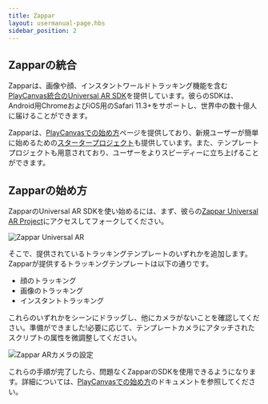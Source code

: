 ```yaml
---
title: Zappar
layout: usermanual-page.hbs
sidebar_position: 2
---
```


## Zapparの統合

Zapparは、画像や顔、インスタントワールドトラッキング機能を含む[PlayCanvas統合のUniversal AR SDK][1]を提供しています。彼らのSDKは、Android用ChromeおよびiOS用のSafari 11.3+をサポートし、世界中の数十億人に届けることができます。

Zapparは、[PlayCanvasでの始め方][2]ページを提供しており、新規ユーザーが簡単に始めるための[スタータープロジェクト][3]も提供しています。また、テンプレートプロジェクトも用意されており、ユーザーをよりスピーディーに立ち上げることができます。

## Zapparの始め方

ZapparのUniversal AR SDKを使い始めるには、まず、彼らの[Zappar Universal AR Project][4]にアクセスしてフォークしてください。

![Zappar Universal AR][5]

そこで、提供されているトラッキングテンプレートのいずれかを追加します。Zapparが提供するトラッキングテンプレートは以下の通りです。

- 顔のトラッキング
- 画像のトラッキング
- インスタントトラッキング

これらのいずれかをシーンにドラッグし、他にカメラがないことを確認してください。準備ができました!必要に応じて、テンプレートカメラにアタッチされたスクリプトの属性を微調整してください。

![Zappar ARカメラの設定][6]

これらの手順が完了したら、問題なくZapparのSDKを使用できるようになります。詳細については、[PlayCanvasでの始め方][2]のドキュメントを参照してください。

[1]: https://zap.works/universal-ar/playcanvas/
[2]: https://docs.zap.works/universal-ar/playcanvas/getting-started/
[3]: https://playcanvas.com/user/zappar
[4]: https://playcanvas.com/project/797342/overview/instant-tracking--particles
[5]: /images/user-manual/xr/ar/zappar-universal-ar.png
[6]: /images/user-manual/xr/ar/zappar-camera-settings.png